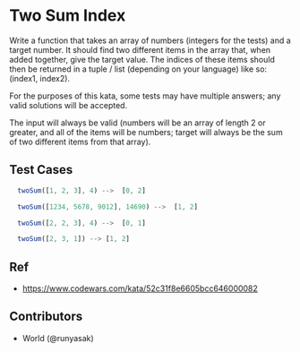 # Two Sum Index

Write a function that takes an array of numbers (integers for the tests) and a target number. It should find two different items in the array that, when added together, give the target value. The indices of these items should then be returned in a tuple / list (depending on your language) like so: (index1, index2).

For the purposes of this kata, some tests may have multiple answers; any valid solutions will be accepted.

The input will always be valid (numbers will be an array of length 2 or greater, and all of the items will be numbers; target will always be the sum of two different items from that array).

## Test Cases

```js
  twoSum([1, 2, 3], 4) -->  [0, 2]
```

```js
  twoSum([1234, 5678, 9012], 14690) -->  [1, 2]
```

```js
  twoSum([2, 2, 3], 4) -->  [0, 1]
```

```js
  twoSum([2, 3, 1]) --> [1, 2]
```

## Ref

- https://www.codewars.com/kata/52c31f8e6605bcc646000082

## Contributors

- World (@runyasak)
